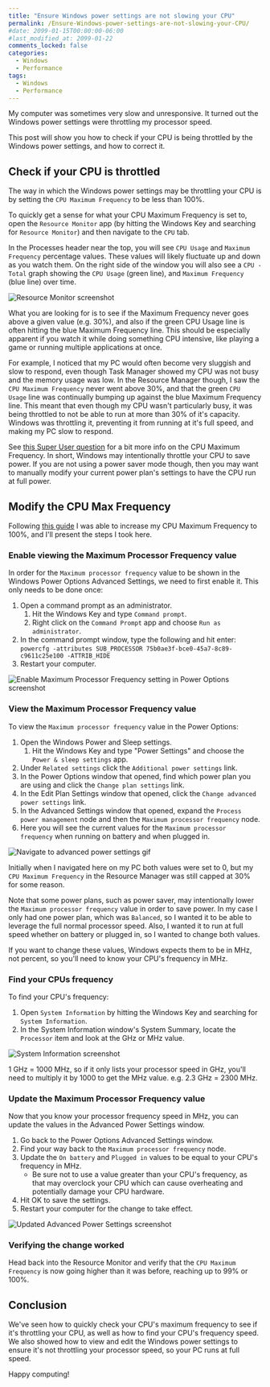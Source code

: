 ```yaml
---
title: "Ensure Windows power settings are not slowing your CPU"
permalink: /Ensure-Windows-power-settings-are-not-slowing-your-CPU/
#date: 2099-01-15T00:00:00-06:00
#last_modified_at: 2099-01-22
comments_locked: false
categories:
  - Windows
  - Performance
tags:
  - Windows
  - Performance
---
```


My computer was sometimes very slow and unresponsive.
It turned out the Windows power settings were throttling my processor speed.

This post will show you how to check if your CPU is being throttled by the Windows power settings, and how to correct it.

## Check if your CPU is throttled

The way in which the Windows power settings may be throttling your CPU is by setting the `CPU Maximum Frequency` to be less than 100%.

To quickly get a sense for what your CPU Maximum Frequency is set to, open the `Resource Monitor` app (by hitting the Windows Key and searching for `Resource Monitor`) and then navigate to the `CPU` tab.

In the Processes header near the top, you will see `CPU Usage` and `Maximum Frequency` percentage values.
These values will likely fluctuate up and down as you watch them.
On the right side of the window you will also see a `CPU - Total` graph showing the `CPU Usage` (green line), and `Maximum Frequency` (blue line) over time.

![Resource Monitor screenshot](/assets/Posts/2022-05-03-Ensure-Windows-power-settings-are-not-slowing-your-CPU/ResourceMonitorCpuFrequencyScreenshot.png)

What you are looking for is to see if the Maximum Frequency never goes above a given value (e.g. 30%), and also if the green CPU Usage line is often hitting the blue Maximum Frequency line.
This should be especially apparent if you watch it while doing something CPU intensive, like playing a game or running multiple applications at once.

For example, I noticed that my PC would often become very sluggish and slow to respond, even though Task Manager showed my CPU was not busy and the memory usage was low.
In the Resource Manager though, I saw the `CPU Maximum Frequency` never went above 30%, and that the green `CPU Usage` line was continually bumping up against the blue Maximum Frequency line.
This meant that even though my CPU wasn't particularly busy, it was being throttled to not be able to run at more than 30% of it's capacity.
Windows was throttling it, preventing it from running at it's full speed, and making my PC slow to respond.

See [this Super User question](https://superuser.com/questions/256921/what-does-the-maximum-frequency-number-mean-in-the-windows-resource-monitor) for a bit more info on the CPU Maximum Frequency.
In short, Windows may intentionally throttle your CPU to save power.
If you are not using a power saver mode though, then you may want to manually modify your current power plan's settings to have the CPU run at full power.

## Modify the CPU Max Frequency

Following [this guide](https://gigabytekingdom.com/what-is-cpu-maximum-frequency/) I was able to increase my CPU Maximum Frequency to 100%, and I'll present the steps I took here.

### Enable viewing the Maximum Processor Frequency value

In order for the `Maximum processor frequency` value to be shown in the Windows Power Options Advanced Settings, we need to first enable it.
This only needs to be done once:

1. Open a command prompt as an administrator.
   1. Hit the Windows Key and type `Command prompt`.
   1. Right click on the `Command Prompt` app and choose `Run as administrator`.
1. In the command prompt window, type the following and hit enter: `powercfg -attributes SUB_PROCESSOR 75b0ae3f-bce0-45a7-8c89-c9611c25e100 -ATTRIB_HIDE`
1. Restart your computer.

![Enable Maximum Processor Frequency setting in Power Options screenshot](/assets/Posts/2022-05-03-Ensure-Windows-power-settings-are-not-slowing-your-CPU/EnableMaxProcessorFrequencyScreenshot.png)

### View the Maximum Processor Frequency value

To view the `Maximum processor frequency` value in the Power Options:

1. Open the Windows Power and Sleep settings.
   1. Hit the Windows Key and type "Power Settings" and choose the `Power & sleep settings` app.
1. Under `Related settings` click the `Additional power settings` link.
1. In the Power Options window that opened, find which power plan you are using and click the `Change plan settings` link.
1. In the Edit Plan Settings window that opened, click the `Change advanced power settings` link.
1. In the Advanced Settings window that opened, expand the `Process power management` node and then the `Maximum processor frequency` node.
1. Here you will see the current values for the `Maximum processor frequency` when running on battery and when plugged in.

![Navigate to advanced power settings gif](/assets/Posts/2022-05-03-Ensure-Windows-power-settings-are-not-slowing-your-CPU/NavigateToAdvancedPowerSettings.gif)

Initially when I navigated here on my PC both values were set to 0, but my `CPU Maximum Frequency` in the Resource Manager was still capped at 30% for some reason.

Note that some power plans, such as power saver, may intentionally lower the `Maximum processor frequency` value in order to save power.
In my case I only had one power plan, which was `Balanced`, so I wanted it to be able to leverage the full normal processor speed.
Also, I wanted it to run at full speed whether on battery or plugged in, so I wanted to change both values.

If you want to change these values, Windows expects them to be in MHz, not percent, so you'll need to know your CPU's frequency in MHz.

### Find your CPUs frequency

To find your CPU's frequency:

1. Open `System Information` by hitting the Windows Key and searching for `System Information`.
1. In the System Information window's System Summary, locate the `Processor` item and look at the GHz or MHz value.

![System Information screenshot](/assets/Posts/2022-05-03-Ensure-Windows-power-settings-are-not-slowing-your-CPU/SystemInformationCpuFrequencyScreenshot.png)

1 GHz = 1000 MHz, so if it only lists your processor speed in GHz, you'll need to multiply it by 1000 to get the MHz value.
e.g. 2.3 GHz = 2300 MHz.

### Update the Maximum Processor Frequency value

Now that you know your processor frequency speed in MHz, you can update the values in the Advanced Power Settings window.

1. Go back to the Power Options Advanced Settings window.
1. Find your way back to the `Maximum processor frequency` node.
1. Update the `On battery` and `Plugged in` values to be equal to your CPU's frequency in MHz.
   - Be sure not to use a value greater than your CPU's frequency, as that may overclock your CPU which can cause overheating and potentially damage your CPU hardware.
1. Hit OK to save the settings.
1. Restart your computer for the change to take effect.

![Updated Advanced Power Settings screenshot](/assets/Posts/2022-05-03-Ensure-Windows-power-settings-are-not-slowing-your-CPU/UpdatedCpuMaximumFrequencySettingScreenshot.png)

### Verifying the change worked

Head back into the Resource Monitor and verify that the `CPU Maximum Frequency` is now going higher than it was before, reaching up to 99% or 100%.

## Conclusion

We've seen how to quickly check your CPU's maximum frequency to see if it's throttling your CPU, as well as how to find your CPU's frequency speed.
We also showed how to view and edit the Windows power settings to ensure it's not throttling your processor speed, so your PC runs at full speed.

Happy computing!
